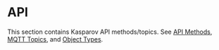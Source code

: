 # API

This section contains Kasparov API methods/topics. See [API Methods](methods.md), [MQTT Topics](mqtt-topics.md), and [Object Types](object-types.md).


